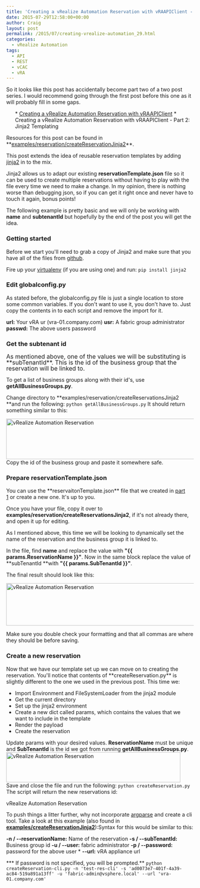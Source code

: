 ```yaml
---
title: 'Creating a vRealize Automation Reservation with vRAAPIClient - Part 2: Jinja2 Templating'
date: 2015-07-29T12:58:00+00:00
author: Craig
layout: post
permalink: /2015/07/creating-vrealize-automation_29.html
categories:
  - vRealize Automation
tags:
  - API
  - REST
  - vCAC
  - vRA
---
```

So it looks like this post has accidentally become part two of a two post series. I would recommend going through the first post before this one as it will probably fill in some gaps.
<ol>
* <a href="http://www.helloitscraig.co.uk/2015/07/creating-vrealize-automation.html">Creating a vRealize Automation Reservation with vRAAPIClient</a>
* Creating a vRealize Automation Reservation with vRAAPIClient - Part 2: Jinja2 Templating
</ol>
Resources for this post can be found in **<a href="https://github.com/chelnak/vRAAPIClient/tree/master/examples/reservation/createReservationsJinja2">examples/reservation/createReservationJinja2</a>**.

This post extends the idea of reusable reservation templates by adding <a href="http://jinja.pocoo.org/">jinja2</a> in to the mix.

Jinja2 allows us to adapt our existing **reservationTemplate.json** file so it can be used to create multiple reservations without having to play with the file every time we need to make a change. In my opinion, there is nothing worse than debugging json, so if you can get it right once and never have to touch it again, bonus points!

The following example is pretty basic and we will only be working with **name** and **subtenantId** but hopefully by the end of the post you will get the idea.

<!--more-->
<h3>Getting started</h3>


Before we start you'll need to grab a copy of Jinja2 and make sure that you have all of the files from <a href="https://github.com/chelnak/vRAAPIClient">github</a>.

Fire up your <a href="https://virtualenv.pypa.io/en/latest/">virtualenv</a> (if you are using one) and run:
```pip install jinja2```
<h3>Edit globalconfig.py</h3>
As stated before, the globalconfig.py file is just a single location to store some common variables. If you don't want to use it, you don't have to. Just copy the contents in to each script and remove the import for it.

**url:** Your vRA ur (vra-01.company.com)
**usr:** A fabric group administrator
**passwd:** The above users password
<h3>Get the subtenant id</h3>
<span style="font-size: 1rem; line-height: 1;">As mentioned above, one of the values we will be substituting is **subTenantId**. This is the id of the business group that the reservation will be linked to.</span>

To get a list of business groups along with their id's, use **getAllBusinessGroups.py**.

Change directory to **examples/reservation/createReservationsJinja2 **and run the following:
```python getAllBusinessGroups.py```
It should return something similar to this:
<div style="clear: both; text-align: left;">
<img class="alignnone wp-image-43 size-full" src="http://www.helloitscraig.co.uk/wp-content/uploads/2015/07/getAllReservations-img.png" alt="vRealize Automation Reservation" width="628" height="109" />
Copy the id of the business group and paste it somewhere safe.
<h3>Prepare reservationTemplate.json</h3>
You can use the **reservaitonTemplate.json** file that we created in <a href="http://www.helloitscraig.co.uk/2015/07/creating-vrealize-automation.html">part 1</a> or create a new one. It's up to you.

Once you have your file, copy it over to **examples/reservation/createReservationsJinja2**, if it's not already there, and open it up for editing.

As I mentioned above, this time we will be looking to dynamically set the name of the reservation and the business group it is linked to.

In the file, find **name** and replace the value with **"{{ params.ReservationName }}"**. Now in the same block replace the value of **subTenantId **with **"{{ params.SubTenantId }}"**.

The final result should look like this:

<img class="alignnone wp-image-33 size-full" src="http://www.helloitscraig.co.uk/wp-content/uploads/2015/07/jinjaReservations-img.png" alt="vRealize Automation Reservation" width="535" height="114" />

Make sure you double check your formatting and that all commas are where they should be before saving.
<h3>Create a new reservation</h3>
Now that we have our template set up we can move on to creating the reservation. You'll notice that contents of **createReservation.py** is slightly different to the one we used in the previous post.
This time we:

* Import Environment and FileSystemLoader from the jinja2 module
* Get the current directory
* Set up the jinja2 environment
* Create a new dict called params, which contains the values that we want to include in the template
* Render the payload
* Create the reservation

Update params with your desired values. **ReservationName** must be unique and **SubTenantId** is the id we got from running **getAllBusinessGroups.py**.
<img class="alignnone" src="http://46.101.13.106/wp-content/uploads/2015/07/jinjaparams-img.png" alt="vRealize Automation Reservation" width="468" height="81" border="0" />
Save and close the file and run the following:
```python createReservation.py```
The script will return the new reservations id:

<img class="alignnone" src="http://46.101.13.106/wp-content/uploads/2015/07/reservationcreated-img.png" alt="vRealize Automation Reservation" width="462" height="16" border="0" />

To push things a litter further, why not incorporate <a href="https://docs.python.org/3/library/argparse.html">argparse</a> and create a cli tool. Take a look at this example (also found in **<a href="https://github.com/chelnak/vRAAPIClient/tree/master/examples/createReservationsJinja2">examples/createReservationJinja2</a>**):Syntax for this would be similar to this:

**-n / --reservationName:** Name of the reservation
**-s / --subTenantId:** Business group id
**-u / --user:** fabric administrator
**-p / --password:** password for the above user *
**--url:** vRA appliance url

*** If password is not specified, you will be prompted.**
```python createReservation-cli.py -n 'test-res-cli' -s 'ad0073e7-401f-4a39-ac84-519a891a13ff' -u 'fabric-admin@vsphere.local' --url 'vra-01.company.com'```
